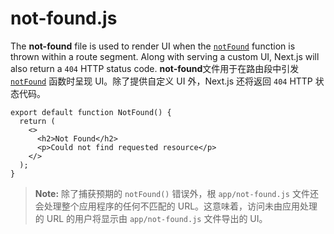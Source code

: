 # not-found.js

The **not-found** file is used to render UI when the [`notFound`](https://nextjs.org/docs/app/api-reference/functions/not-found) function is thrown within a route segment. Along with serving a custom UI, Next.js will also return a `404` HTTP status code.
**not-found**文件用于在路由段中引发  [`notFound`](https://nextjs.org/docs/app/api-reference/functions/not-found) 函数时呈现 UI。除了提供自定义 UI 外，Next.js 还将返回 `404` HTTP 状态代码。

```tsx
export default function NotFound() {
  return (
    <>
      <h2>Not Found</h2>
      <p>Could not find requested resource</p>
    </>
  );
}
```

> **Note:** 除了捕获预期的 `notFound()` 错误外，根 `app/not-found.js` 文件还会处理整个应用程序的任何不匹配的 URL。这意味着，访问未由应用处理的 URL 的用户将显示由 `app/not-found.js` 文件导出的 UI。